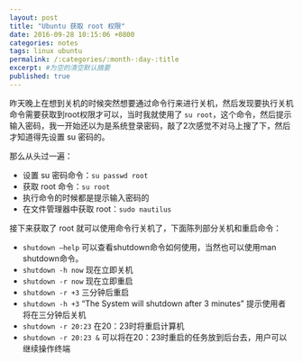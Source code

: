 ```yaml
---
layout: post
title: "Ubuntu 获取 root 权限"
date: 2016-09-28 10:15:06 +0800
categories: notes
tags: linux ubuntu
permalink: /:categories/:month-:day-:title
excerpt: #为空的清空默认摘要
published: true
---
```

昨天晚上在想到关机的时候突然想要通过命令行来进行关机，然后发现要执行关机命令需要获取到root权限才可以，当时我就使用了 `su root`，这个命令，然后提示输入密码，我一开始还以为是系统登录密码，敲了2次感觉不对马上搜了下，然后才知道得先设置 su 密码的。

那么从头过一遍：

* 设置 su 密码命令：`su passwd root`
* 获取 root 命令：`su root`
* 执行命令的时候都是提示输入密码的
* 在文件管理器中获取 root：`sudo nautilus`

接下来获取了 root 就可以使用命令行关机了，下面陈列部分关机和重启命令：

* `shutdown –help`	可以查看shutdown命令如何使用，当然也可以使用man shutdown命令。
* `shutdown -h now`	现在立即关机
* `shutdown -r now`	现在立即重启
* `shutdown -r +3`	三分钟后重启
* `shutdown -h +3`	“The System will shutdown after 3 minutes” 提示使用者将在三分钟后关机
* `shutdown -r 20:23`	在20：23时将重启计算机
* `shutdown -r 20:23 &`	可以将在20：23时重启的任务放到后台去，用户可以继续操作终端

